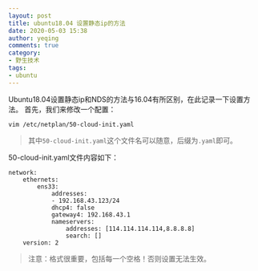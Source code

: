 ```yaml
---
layout: post
title: ubuntu18.04 设置静态ip的方法
date: 2020-05-03 15:38
author: yeqing
comments: true
category: 
- 野生技术
tags: 
- ubuntu
---
```


Ubuntu18.04设置静态ip和NDS的方法与16.04有所区别，在此记录一下设置方法。
首先，我们来修改一个配置：
```shell
vim /etc/netplan/50-cloud-init.yaml
```
> 其中`50-cloud-init.yaml`这个文件名可以随意，后缀为`.yaml`即可。

50-cloud-init.yaml文件内容如下：
```shell
network:
    ethernets:
        ens33:
            addresses:
            - 192.168.43.123/24
            dhcp4: false
            gateway4: 192.168.43.1
            nameservers:
                addresses: [114.114.114.114,8.8.8.8]
                search: []
    version: 2
```
> 注意：格式很重要，包括每一个空格！否则设置无法生效。